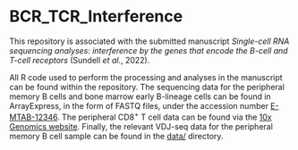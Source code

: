 # BCR_TCR_Interference
This repository is associated with the submitted manuscript *Single-cell RNA sequencing analyses: interference by the genes that encode the B-cell and T-cell receptors* (Sundell *et al.*, 2022). 

All R code used to perform the processing and analyses in the manuscript can be found within the repository. The sequencing data for the peripheral memory B cells and bone marrow early B-lineage cells can be found in ArrayExpress, in the form of FASTQ files, under the accession number [E-MTAB-12346](). The peripheral CD8<sup>+</sup> T cell data can be found via the [10x Genomics website](https://www.10xgenomics.com/resources/datasets/cd-8-plus-t-cells-of-healthy-donor-1-1-standard-3-0-2). Finally, the relevant VDJ-seq data for the peripheral memory B cell sample can be found in the [data/](data/) directory. 
